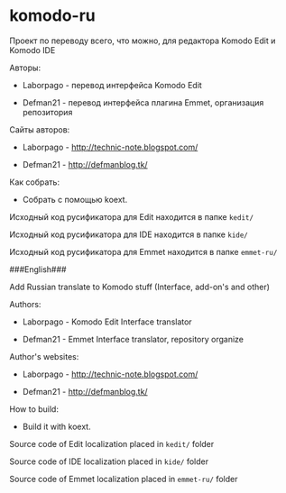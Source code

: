 komodo-ru
=========

Проект по переводу всего, что можно, для редактора Komodo Edit и Komodo IDE

Авторы:

* Laborpago - перевод интерфейса Komodo Edit

* Defman21 - перевод интерфейса плагина Emmet, организация репозитория

Сайты авторов:

* Laborpago - http://technic-note.blogspot.com/

* Defman21 - http://defmanblog.tk/

Как собрать:

* Собрать с помощью koext.

Исходный код русификатора для Edit находится в папке `kedit/`

Исходный код русификатора для IDE находится в папке `kide/ `

Исходный код русификатора для Emmet находится в папке `emmet-ru/`

###English###

Add Russian translate to Komodo stuff (Interface, add-on's and other)

Authors:

* Laborpago - Komodo Edit Interface translator

* Defman21 - Emmet Interface translator, repository organize 

Author's websites:

* Laborpago - http://technic-note.blogspot.com/

* Defman21 - http://defmanblog.tk/

How to build: 

* Build it with koext.

Source code of Edit localization placed in `kedit/` folder

Source code of IDE localization placed in `kide/` folder

Source code of Emmet localization placed in `emmet-ru/` folder 